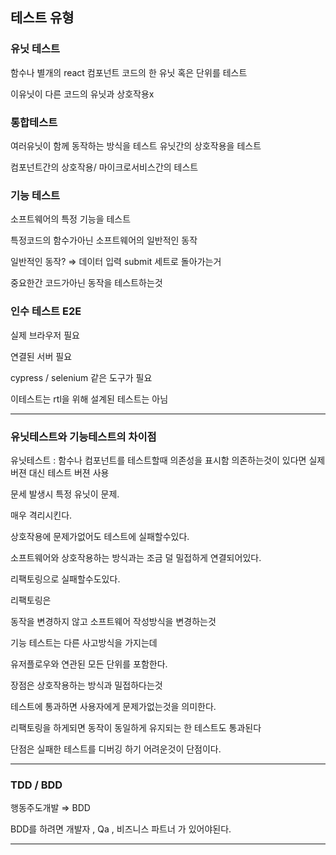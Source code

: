 ## 테스트 유형

### 유닛 테스트

함수나 별개의 react 컴포넌트 코드의 한 유닛 혹은 단위를 테스트

이유닛이 다른 코드의 유닛과 상호작용x

### 통합테스트

여러유닛이 함께 동작하는 방식을 테스트 유닛간의 상호작용을 테스트

컴포넌트간의 상호작용/ 마이크로서비스간의 테스트

### 기능 테스트

소프트웨어의 특정 기능을 테스트

특정코드의 함수가아닌 소프트웨어의 일반적인 동작

일반적인 동작? ⇒ 데이터 입력 submit 세트로 돌아가는거

중요한간 코드가아닌 동작을 테스트하는것

### 인수 테스트 E2E

실제 브라우저 필요

연결된 서버 필요

cypress / selenium 같은 도구가 필요

이테스트는 rtl을 위해 설계된 테스트는 아님

---

### 유닛테스트와 기능테스트의 차이점

유닛테스트 : 함수나 컴포넌트를 테스트할때 의존성을 표시함 의존하는것이 있다면 실제 버젼 대신 테스트 버젼 사용

문세 발생시 특정 유닛이 문제.

매우 격리시킨다.

상호작용에 문제가없어도 테스트에 실패할수있다.

소프트웨어와 상호작용하는 방식과는 조금 덜 밀접하게 연결되어있다.

리팩토링으로 실패할수도있다.

리팩토링은

동작을 변경하지 않고 소프트웨어 작성방식을 변경하는것

기능 테스트는 다른 사고방식을 가지는데

유저플로우와 연관된 모든 단위를 포함한다.

장점은 상호작용하는 방식과 밀접하다는것

테스트에 통과하면 사용자에게 문제가없는것을 의미한다.

리팩토링을 하게되면 동작이 동일하게 유지되는 한 테스트도 통과된다

단점은 실패한 테스트를 디버깅 하기 어려운것이 단점이다.

---

### TDD / BDD

행동주도개발 ⇒ BDD

BDD를 하려면 개발자 , Qa , 비즈니스 파트너 가 있어야된다.

---
